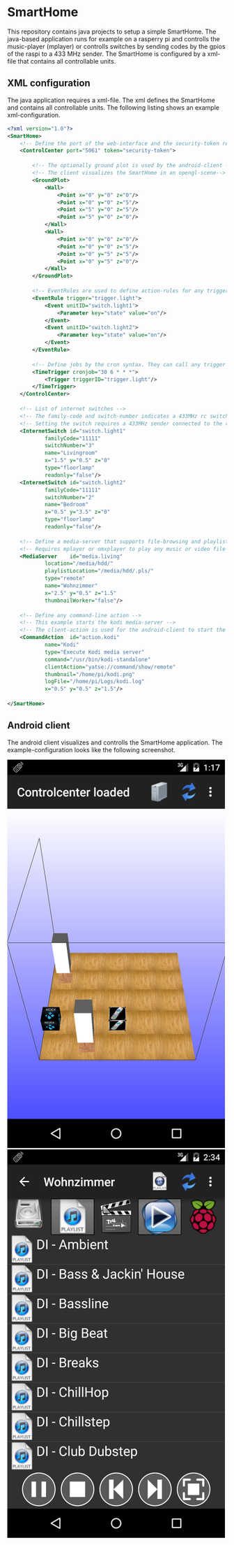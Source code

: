 SmartHome
=======================

This repository contains java projects to setup a simple SmartHome. 
The java-based application runs for example on a rasperry pi and controlls the music-player (mplayer) or controlls switches by sending codes by the gpios of the raspi to a 433 MHz sender.
The SmartHome is configured by a xml-file that contains all controllable units.

## XML configuration
The java application requires a xml-file. The xml defines the SmartHome and contains all controllable units. The following listing shows an example xml-configuration.

```xml
<?xml version="1.0"?>
<SmartHome>
	<!-- Define the port of the web-interface and the security-token required for every web call -->
	<ControlCenter port="5061" token="security-token">

		<!-- The optionally ground plot is used by the android-client -->
		<!-- The client visualizes the SmartHome in an opengl-scene-->
		<GroundPlot>
			<Wall>
				<Point x="0" y="0" z="0"/>
				<Point x="0" y="0" z="5"/>
				<Point x="5" y="0" z="5"/>
				<Point x="5" y="0" z="0"/>
			</Wall>
			<Wall>
				<Point x="0" y="0" z="0"/>
				<Point x="0" y="0" z="5"/>
				<Point x="0" y="5" z="5"/>
				<Point x="0" y="5" z="0"/>
			</Wall>
		</GroundPlot>

		<!-- EventRules are used to define action-rules for any trigger -->
		<EventRule trigger="trigger.light">
			<Event unitID="switch.light1">
				<Parameter key="state" value="on"/>
			</Event>
			<Event unitID="switch.light2">
				<Parameter key="state" value="on"/>
			</Event>
		</EventRule>

		<!-- Define jobs by the cron syntax. They can call any trigger -->
		<TimeTrigger cronjob="30 6 * * *">
			<Trigger triggerID="trigger.light"/>
		</TimeTrigger>
	</ControlCenter>

	<!-- List of internet switches -->
	<!-- The family-code and switch-number indicates a 433MHz rc switch -->
	<!-- Setting the switch requires a 433MHz sender connected to the raspi gpios -->
	<InternetSwitch id="switch.light1"
			familyCode="11111"
			switchNumber="3"  
			name="Livingroom" 
			x="1.5" y="0.5" z="0" 
			type="floorlamp"
			readonly="false"/>
	<InternetSwitch id="switch.light2"
			familyCode="11111" 
			switchNumber="2"  
			name="Bedroom" 
			x="0.5" y="3.5" z="0" 
			type="floorlamp"
			readonly="false"/>

	<!-- Define a media-server that supports file-browsing and playlists -->
	<!-- Requires mplayer or omxplayer to play any music or video file -->
	<MediaServer    id="media.living"
			location="/media/hdd/" 
			playlistLocation="/media/hdd/.pls/" 
			type="remote" 
			name="Wohnzimmer" 
			x="2.5" y="0.5" z="1.5" 
			thumbnailWorker="false"/>

	<!-- Define any command-line action -->
	<!-- This example starts the kodi media-server -->
	<!-- The client-action is used for the android-client to start the kodi remote control -->
	<CommandAction  id="action.kodi"
			name="Kodi"
			type="Execute Kodi media server"
			command="/usr/bin/kodi-standalone"
			clientAction="yatse://command/show/remote"
			thumbnail="/home/pi/kodi.png"
			logFile="/home/pi/Logs/kodi.log"
			x="0.5" y="0.5" z="1.5"/>

</SmartHome>
```

## Android client

The android client visualizes and controlls the SmartHome application. The example-configuration looks like the following screenshot.

<img src="de.neo.smarthome.mobile/demo.png" alt="Drawing" style="width: 500px;"/>
<img src="de.neo.smarthome.mobile/demo2.png" alt="Drawing" style="width: 500px;"/>

